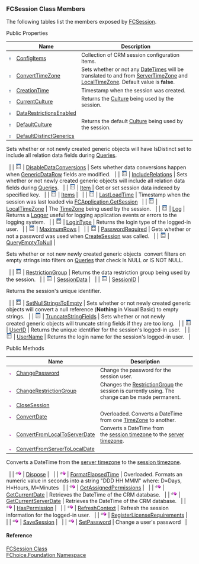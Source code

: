 ﻿### FCSession Class Members

The following tables list the members exposed by [FCSession](fcSDK~FChoice.Foundation.FCSession.md).

Public Properties

|   | Name | Description |
| --- | --- | --- |
| ![Public Property](dotnetimages/publicProperty.png) | [ConfigItems](fcSDK~FChoice.Foundation.FCSession~ConfigItems.md) | Collection of CRM session configuration items.   |
| ![Public Property](dotnetimages/publicProperty.png) | [ConvertTimeZone](fcSDK~FChoice.Foundation.FCSession~ConvertTimeZone.md) | Sets whether or not any [DateTimes](ms-help://MS.NETFrameworkSDKv1.1/cpref/html/frlrfSystemDateTimeClassTopic.htm) will be translated to and from [ServerTimeZone](fcSDK~FChoice.Foundation.Clarify.ClarifyApplication~ServerTimeZone.md) and [LocalTimeZone](fcSDK~FChoice.Foundation.FCSession~LocalTimeZone.md). Default value is **false**.   |
| ![Public Property](dotnetimages/publicProperty.png) | [CreationTime](fcSDK~FChoice.Foundation.FCSession~CreationTime.md) | Timestamp when the session was created.   |
| ![Public Property](dotnetimages/publicProperty.png) | [CurrentCulture](fcSDK~FChoice.Foundation.FCSession~CurrentCulture.md) | Returns the [Culture](ms-help://MS.NETFrameworkSDKv1.1/cpguidenf/html/cpconcultureinfo.htm) being used by the session.   |
| ![Public Property](dotnetimages/publicProperty.png) | [DataRestrictionsEnabled](fcSDK~FChoice.Foundation.FCSession~DataRestrictionsEnabled.md) |   |
| ![Public Property](dotnetimages/publicProperty.png) | [DefaultCulture](fcSDK~FChoice.Foundation.FCSession~DefaultCulture.md) | Returns the default [Culture](ms-help://MS.NETFrameworkSDKv1.1/cpguidenf/html/cpconcultureinfo.htm) being used by the session.   |
| ![Public Property](dotnetimages/publicProperty.png) | [DefaultDistinctGenerics](fcSDK~FChoice.Foundation.FCSession~DefaultDistinctGenerics.md) | 
Sets whether or not newly created generic objects will have IsDistinct set to include all relation data fields during [Queries](fcSDK~FChoice.Foundation.FCGeneric~Query.md).

  |
| ![Public Property](dotnetimages/publicProperty.png) | [DisableDataConversions](fcSDK~FChoice.Foundation.FCSession~DisableDataConversions.md) | Sets whether data conversions happen when [GenericDataRow](fcSDK~FChoice.Foundation.GenericDataRow~Item.md) fields are modified.   |
| ![Public Property](dotnetimages/publicProperty.png) | [IncludeRelations](fcSDK~FChoice.Foundation.FCSession~IncludeRelations.md) | Sets whether or not newly created generic objects will include all relation data fields during [Queries](fcSDK~FChoice.Foundation.FCGeneric~Query.md).   |
| ![Public Property](dotnetimages/publicProperty.png) | [Item](fcSDK~FChoice.Foundation.FCSession~Item.md) | Get or set session data indexed by specified key.   |
| ![Public Property](dotnetimages/publicProperty.png) | [Items](fcSDK~FChoice.Foundation.FCSession~Items.md) |   |
| ![Public Property](dotnetimages/publicProperty.png) | [LastLoadTime](fcSDK~FChoice.Foundation.FCSession~LastLoadTime.md) | Timestamp when the session was last loaded via [FCApplication.GetSession](fcSDK~FChoice.Foundation.Clarify.ClarifyApplication~GetSession.md)   |
| ![Public Property](dotnetimages/publicProperty.png) | [LocalTimeZone](fcSDK~FChoice.Foundation.FCSession~LocalTimeZone.md) | The [TimeZone](fcSDK~FChoice.Foundation.DataObjects.ITimeZone.md) being used by the session.   |
| ![Public Property](dotnetimages/publicProperty.png) | [Log](fcSDK~FChoice.Foundation.FCSession~Log.md) | Returns a [Logger](FChoice.Common~FChoice.Common.Logger.md) useful for logging application events or errors to the logging system.   |
| ![Public Property](dotnetimages/publicProperty.png) | [LoginType](fcSDK~FChoice.Foundation.FCSession~LoginType.md) | Returns the login type of the logged-in user.   |
| ![Public Property](dotnetimages/publicProperty.png) | [MaximumRows](fcSDK~FChoice.Foundation.FCSession~MaximumRows.md) |   |
| ![Public Property](dotnetimages/publicProperty.png) | [PasswordRequired](fcSDK~FChoice.Foundation.FCSession~PasswordRequired.md) | Gets whether or not a password was used when [CreateSession](fcSDK~FChoice.Foundation.Clarify.ClarifyApplication~CreateSession.md) was called.   |
| ![Public Property](dotnetimages/publicProperty.png) | [QueryEmptyToNull](fcSDK~FChoice.Foundation.FCSession~QueryEmptyToNull.md) | 

Sets whether or not new newly created generic objects  convert filters on empty strings into filters on [Queries](fcSDK~FChoice.Foundation.FCGeneric~Query.md) that check Is NULL or IS NOT NULL.

  |
| ![Public Property](dotnetimages/publicProperty.png) | [RestrictionGroup](fcSDK~FChoice.Foundation.FCSession~RestrictionGroup.md) | Returns the data restriction group being used by the session.   |
| ![Public Property](dotnetimages/publicProperty.png) | [SessionData](fcSDK~FChoice.Foundation.FCSession~SessionData.md) |   |
| ![Public Property](dotnetimages/publicProperty.png) | [SessionID](fcSDK~FChoice.Foundation.FCSession~SessionID.md) | 

Returns the session's unique identifier.

  |
| ![Public Property](dotnetimages/publicProperty.png) | [SetNullStringsToEmpty](fcSDK~FChoice.Foundation.FCSession~SetNullStringsToEmpty.md) | Sets whether or not newly created generic objects will convert a null reference (**Nothing** in Visual Basic) to empty strings.   |
| ![Public Property](dotnetimages/publicProperty.png) | [TruncateStringFields](fcSDK~FChoice.Foundation.FCSession~TruncateStringFields.md) | Sets whether or not newly created generic objects will truncate string fields if they are too long.   |
| ![Public Property](dotnetimages/publicProperty.png) | [UserID](fcSDK~FChoice.Foundation.FCSession~UserID.md) | Returns the unique identifier for the session's logged-in user.   |
| ![Public Property](dotnetimages/publicProperty.png) | [UserName](fcSDK~FChoice.Foundation.FCSession~UserName.md) | Returns the login name for the session's logged-in user.   |



Public Methods

|   | Name | Description |
| --- | --- | --- |
| ![Public Method](dotnetimages/publicMethod.png) | [ChangePassword](fcSDK~FChoice.Foundation.FCSession~ChangePassword.md) | Change the password for the session user.   |
| ![Public Method](dotnetimages/publicMethod.png) | [ChangeRestrictionGroup](fcSDK~FChoice.Foundation.FCSession~ChangeRestrictionGroup.md) | Changes the [RestrictionGroup](fcSDK~FChoice.Foundation.DataObjects.RestrictionGroup.md) the session is currently using. The change can be made permanent.   |
| ![Public Method](dotnetimages/publicMethod.png) | [CloseSession](fcSDK~FChoice.Foundation.FCSession~CloseSession().md) |   |
| ![Public Method](dotnetimages/publicMethod.png) | [ConvertDate](fcSDK~FChoice.Foundation.FCSession~ConvertDate.md) | Overloaded. Converts a DateTime from one [TimeZone](fcSDK~FChoice.Foundation.DataObjects.ITimeZone.md) to another.   |
| ![Public Method](dotnetimages/publicMethod.png) | [ConvertFromLocalToServerDate](fcSDK~FChoice.Foundation.FCSession~ConvertFromLocalToServerDate.md) | Converts a DateTime from the [session timezone](fcSDK~FChoice.Foundation.FCSession~LocalTimeZone.md) to the [server timezone](fcSDK~FChoice.Foundation.Clarify.ClarifyApplication~ServerTimeZone.md).   |
| ![Public Method](dotnetimages/publicMethod.png) | [ConvertFromServerToLocalDate](fcSDK~FChoice.Foundation.FCSession~ConvertFromServerToLocalDate.md) | 
Converts a DateTime from the [server timezone](fcSDK~FChoice.Foundation.Clarify.ClarifyApplication~ServerTimeZone.md) to the [session timezone](fcSDK~FChoice.Foundation.FCSession~LocalTimeZone.md).

  |
| ![Public Method](dotnetimages/publicMethod.png) | [Dispose](fcSDK~FChoice.Foundation.FCSession~Dispose.md) |   |
| ![Public Method](dotnetimages/publicMethod.png) | [FormatElapsedTime](fcSDK~FChoice.Foundation.FCSession~FormatElapsedTime.md) | Overloaded. Formats an numeric value in seconds into a string "DDD HH MMM" where: D=Days, H=Hours, M=Minutes   |
| ![Public Method](dotnetimages/publicMethod.png) | [GetAssignedPermissions](fcSDK~FChoice.Foundation.FCSession~GetAssignedPermissions.md) |   |
| ![Public Method](dotnetimages/publicMethod.png) | [GetCurrentDate](fcSDK~FChoice.Foundation.FCSession~GetCurrentDate.md) | Retrieves the DateTime of the CRM database.   |
| ![Public Method](dotnetimages/publicMethod.png) | [GetCurrentServerDate](fcSDK~FChoice.Foundation.FCSession~GetCurrentServerDate.md) | Retrieves the DateTime of the CRM database.   |
| ![Public Method](dotnetimages/publicMethod.png) | [HasPermission](fcSDK~FChoice.Foundation.FCSession~HasPermission.md) |   |
| ![Public Method](dotnetimages/publicMethod.png) | [RefreshContext](fcSDK~FChoice.Foundation.FCSession~RefreshContext.md) | Refresh the session information for the logged-in user.   |
| ![Public Method](dotnetimages/publicMethod.png) | [RegisterLicenseRequirements](fcSDK~FChoice.Foundation.FCSession~RegisterLicenseRequirements.md) |   |
| ![Public Method](dotnetimages/publicMethod.png) | [SaveSession](fcSDK~FChoice.Foundation.FCSession~SaveSession.md) |   |
| ![Public Method](dotnetimages/publicMethod.png) | [SetPassword](fcSDK~FChoice.Foundation.FCSession~SetPassword.md) | Change a user's password   |





#### Reference

[FCSession Class](fcSDK~FChoice.Foundation.FCSession.md)  
[FChoice.Foundation Namespace](fcSDK~FChoice.Foundation_namespace.md)